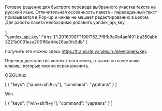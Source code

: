 Готовое решение для быстрого перевода выбранного участка текста на русский язык. Отличительная особенность пакета - переведенный текст показывается в Pop-up и никак не мешает редактированию в целом. Для работы пакета необходимо добавить yandex_api_key


{
	"yandex_api_key":"trnsl.1.1.20160907T190715Z.7f8fb9a0b4aaf491.ba350abb3221b0091eae2061f6e44e26aa0fe9db"
}


получить его можно здесь https://translate.yandex.ru/developers/key. 


Перевод доступен из контекстовго меню, а также по сочетанию клавиш, которые можно переназначить.

OSX/Linux


[
    { 
	"keys": ["super+shift+y"],
	"command": "yaptrans"
    }
]


Win

[
    { 
	"keys": ["win+shift+y"],
	"command": "yaptrans"
    }
]
